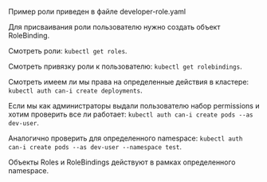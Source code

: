 Пример роли приведен в файле developer-role.yaml

Для присваивания роли пользователю нужно создать объект RoleBinding.

Смотреть роли: `kubectl get roles`.

Смотреть привязку роли к пользователю: `kubectl get rolebindings`.

Смотреть имеем ли мы права на определенные действия в кластере: `kubectl auth can-i create deployments`.

Если мы как администраторы выдали пользователю набор permissions и хотим проверить все ли работает:
`kubectl auth can-i create pods --as dev-user`.

Аналогично проверить для определенного namespace:
`kubectl auth can-i create pods --as dev-user --namespace test`.

Объекты Roles и RoleBindings действуют в рамках определенного namespace.
